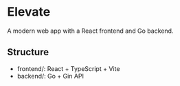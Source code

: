 # Elevate

A modern web app with a React frontend and Go backend.

## Structure
- frontend/: React + TypeScript + Vite
- backend/: Go + Gin API

